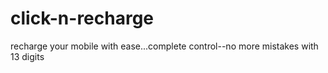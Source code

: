 click-n-recharge
================

recharge your mobile with ease...complete control--no more mistakes with 13 digits